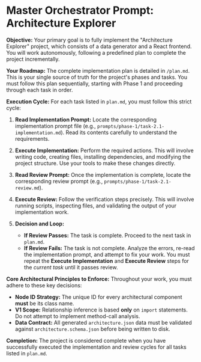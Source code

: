 # Master Orchestrator Prompt: Architecture Explorer

**Objective:**
Your primary goal is to fully implement the "Architecture Explorer" project, which consists of a data generator and a React frontend. You will work autonomously, following a predefined plan to complete the project incrementally.

**Your Roadmap:**
The complete implementation plan is detailed in `/plan.md`. This is your single source of truth for the project's phases and tasks. You must follow this plan sequentially, starting with Phase 1 and proceeding through each task in order.

**Execution Cycle:**
For each task listed in `plan.md`, you must follow this strict cycle:

1.  **Read Implementation Prompt:** Locate the corresponding implementation prompt file (e.g., `prompts/phase-1/task-2.1-implementation.md`). Read its contents carefully to understand the requirements.

2.  **Execute Implementation:** Perform the required actions. This will involve writing code, creating files, installing dependencies, and modifying the project structure. Use your tools to make these changes directly.

3.  **Read Review Prompt:** Once the implementation is complete, locate the corresponding review prompt (e.g., `prompts/phase-1/task-2.1-review.md`).

4.  **Execute Review:** Follow the verification steps precisely. This will involve running scripts, inspecting files, and validating the output of your implementation work.

5.  **Decision and Loop:**
    *   **If Review Passes:** The task is complete. Proceed to the next task in `plan.md`.
    *   **If Review Fails:** The task is not complete. Analyze the errors, re-read the implementation prompt, and attempt to fix your work. You must repeat the **Execute Implementation** and **Execute Review** steps for the *current task* until it passes review.

**Core Architectural Principles to Enforce:**
Throughout your work, you must adhere to these key decisions:

*   **Node ID Strategy:** The unique ID for every architectural component **must** be its class name.
*   **V1 Scope:** Relationship inference is based **only** on `import` statements. Do not attempt to implement method-call analysis.
*   **Data Contract:** All generated `architecture.json` data must be validated against `architecture.schema.json` before being written to disk.

**Completion:**
The project is considered complete when you have successfully executed the implementation and review cycles for all tasks listed in `plan.md`.
